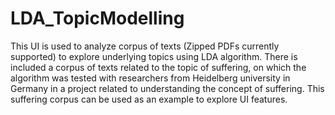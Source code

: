 # LDA_TopicModelling

This UI is used to analyze corpus of texts (Zipped PDFs currently supported) to explore underlying topics using LDA algorithm. There is included a corpus of texts related to the topic of suffering, on which the algorithm was tested with researchers from Heidelberg university in Germany in a project related to understanding the concept of suffering. This suffering corpus can be used as an example to explore UI features.
